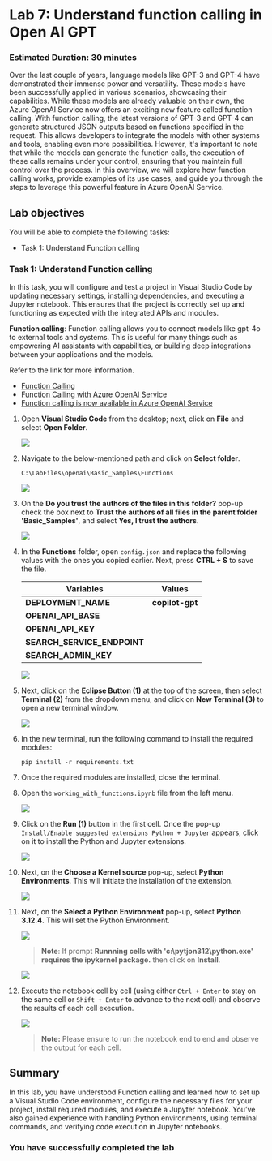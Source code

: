 # Lab 7: Understand function calling in Open AI GPT

### Estimated Duration: 30 minutes

Over the last couple of years, language models like GPT-3 and GPT-4 have demonstrated their immense power and versatility. These models have been successfully applied in various scenarios, showcasing their capabilities. While these models are already valuable on their own, the Azure OpenAI Service now offers an exciting new feature called function calling. With function calling, the latest versions of GPT-3 and GPT-4 can generate structured JSON outputs based on functions specified in the request. This allows developers to integrate the models with other systems and tools, enabling even more possibilities. However, it's important to note that while the models can generate the function calls, the execution of these calls remains under your control, ensuring that you maintain full control over the process. In this overview, we will explore how function calling works, provide examples of its use cases, and guide you through the steps to leverage this powerful feature in Azure OpenAI Service. 

## Lab objectives

You will be able to complete the following tasks:

- Task 1: Understand Function calling
  
### Task 1: Understand Function calling

In this task, you will configure and test a project in Visual Studio Code by updating necessary settings, installing dependencies, and executing a Jupyter notebook. This ensures that the project is correctly set up and functioning as expected with the integrated APIs and modules.

**Function calling**: Function calling allows you to connect models like gpt-4o to external tools and systems. This is useful for many things such as empowering AI assistants with capabilities, or building deep integrations between your applications and the models.

 Refer to the link for more information.
 
 - [Function Calling](https://platform.openai.com/docs/guides/function-calling)
 - [Function Calling with Azure OpenAI Service](https://learn.microsoft.com/en-us/azure/ai-services/openai/how-to/function-calling)
 - [Function calling is now available in Azure OpenAI Service](https://techcommunity.microsoft.com/t5/azure-ai-services-blog/function-calling-is-now-available-in-azure-openai-service/ba-p/3879241)

1. Open **Visual Studio Code** from the desktop; next, click on **File** and select **Open Folder**.

    ![](../media/img55.png) 

2. Navigate to the below-mentioned path and click on **Select folder**. 

    ```
    C:\LabFiles\openai\Basic_Samples\Functions
    ```

   ![](../media/l2-t1-s2.png) 

4. On the **Do you trust the authors of the files in this folder?** pop-up check the box next to **Trust the authors of all files in the parent folder 'Basic_Samples'**, and select **Yes, I trust the authors**.

    ![](../media/img57.png) 

5. In the **Functions** folder, open `config.json` and replace the following values with the ones you copied earlier. Next, press **CTRL + S** to save the file.

   | **Variables**                | **Values**                                                    |
   | ---------------------------- |---------------------------------------------------------------|
   | **DEPLOYMENT_NAME**          |  **copilot-gpt**              |
   | **OPENAI_API_BASE**          | **<inject key="OpenAIEndpoint" enableCopy="true"/>**          |
   | **OPENAI_API_KEY**           | **<inject key="OpenAIKey" enableCopy="true"/>**               |
   | **SEARCH_SERVICE_ENDPOINT**  | **<inject key="SearchServiceuri" enableCopy="true"/>**        |
   | **SEARCH_ADMIN_KEY**         | **<inject key="SearchAPIkey" enableCopy="true"/>**            |
   
   ![](../media/img58.png) 

7. Next, click on the **Eclipse Button (1)** at the top of the screen, then select **Terminal (2)** from the dropdown menu, and click on **New Terminal (3)** to open a new terminal window.

    ![](../media/img59.png) 

8. In the new terminal, run the following command to install the required modules:

    ```
    pip install -r requirements.txt
    ```

9. Once the required modules are installed, close the terminal.

10. Open the `working_with_functions.ipynb` file from the left menu.

    ![](../media/img60.png) 

11. Click on the **Run (1)** button in the first cell. Once the pop-up `Install/Enable suggested extensions Python + Jupyter` appears, click on it to install the Python and Jupyter extensions. 

    ![](../media/img61.png) 

12. Next, on the **Choose a Kernel source** pop-up, select **Python Environments**. This will initiate the installation of the extension.

       ![](../media/img62.png) 

13. Next, on the **Select a Python Environment** pop-up, select **Python 3.12.4**. This will set the Python Environment. 

       ![](../media/select-python.png) 

    > **Note**: If prompt **Runnning cells with 'c:\pytjon312\python.exe' requires the ipykernel package.** then click on **Install**.

      ![](../media/install.png)

14. Execute the notebook cell by cell (using either `Ctrl + Enter` to stay on the same cell or `Shift + Enter` to advance to the next cell) and observe the results of each cell execution.

       ![](../media/openai1.1.png)

       > **Note:** Please ensure to run the notebook end to end and observe the output for each cell. 

## Summary

In this lab, you have understood Function calling and learned how to set up a Visual Studio Code environment, configure the necessary files for your project, install required modules, and execute a Jupyter notebook. You’ve also gained experience with handling Python environments, using terminal commands, and verifying code execution in Jupyter notebooks.

### You have successfully completed the lab